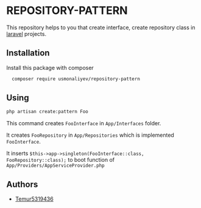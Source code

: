 
# REPOSITORY-PATTERN
This repository helps to you that create interface, create repository class in [laravel](https://laravel.com/) projects.
## Installation

Install this package with composer

```bash
  composer require usmonaliyev/repository-pattern
```
    
## Using

```bash
php artisan create:pattern Foo
```

This command creates `FooInterface` in `App/Interfaces` folder.

It creates `FooRepository` in `App/Repositories` which is implemented `FooInterface`.

It inserts `$this->app->singleton(FooInterface::class, FooRepository::class);` to boot function of `App/Providers/AppServiceProvider.php` 
## Authors

- [Temur5319436](https://www.github.com/Temur5319436)


